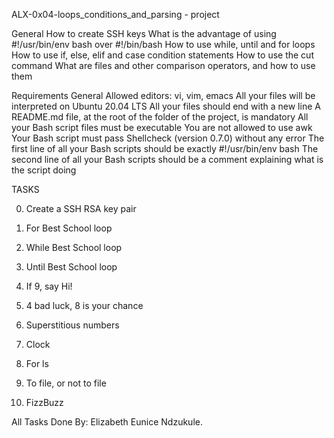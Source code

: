 ALX-0x04-loops_conditions_and_parsing - project

General
How to create SSH keys
What is the advantage of using #!/usr/bin/env bash over #!/bin/bash
How to use while, until and for loops
How to use if, else, elif and case condition statements
How to use the cut command
What are files and other comparison operators, and how to use them

Requirements
General
Allowed editors: vi, vim, emacs
All your files will be interpreted on Ubuntu 20.04 LTS
All your files should end with a new line
A README.md file, at the root of the folder of the project, is mandatory
All your Bash script files must be executable
You are not allowed to use awk
Your Bash script must pass Shellcheck (version 0.7.0) without any error
The first line of all your Bash scripts should be exactly #!/usr/bin/env bash
The second line of all your Bash scripts should be a comment explaining what is the script doing

TASKS

0. Create a SSH RSA key pair

1. For Best School loop

2. While Best School loop

3. Until Best School loop

4. If 9, say Hi!

5. 4 bad luck, 8 is your chance

6. Superstitious numbers

7. Clock

8. For ls

9. To file, or not to file

10. FizzBuzz

All Tasks Done By: Elizabeth Eunice Ndzukule.
